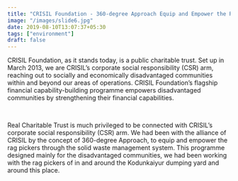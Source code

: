 ```yaml
---
title: "CRISIL Foundation - 360-degree Approach Equip and Empower the Rag Pickers Through SWM."
image: "/images/slide6.jpg"
date: 2019-08-10T13:07:37+05:30
tags: ["environment"]
draft: false
---
```


CRISIL Foundation, as it stands today, is a public charitable trust. Set up in March 2013, we are CRISIL’s corporate social responsibility (CSR) arm, reaching out to socially and economically disadvantaged communities within and beyond our areas of operations. CRISIL Foundation’s flagship financial capability-building programme empowers disadvantaged communities by strengthening their financial capabilities.

<br>

Real Charitable Trust is much privileged to be connected with CRISIL’s corporate social responsibility (CSR) arm. We had been with the alliance of CRISIL by the concept of 360-degree Approach, to equip and empower the rag pickers through the solid waste management system. This programme designed mainly for the disadvantaged communities, we had been working with the rag pickers of in and around the Kodunkaiyur dumping yard and around this place.
